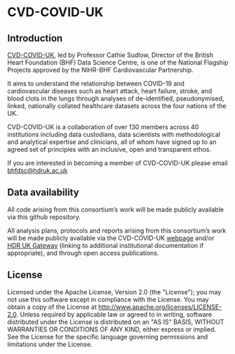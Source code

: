# CVD-COVID-UK

## Introduction

[CVD-COVID-UK](https://www.hdruk.ac.uk/projects/cvd-covid-uk-project/), led by Professor Cathie Sudlow, Director of the British Heart Foundation (BHF) Data Science Centre, is one of the National Flagship Projects approved by the NIHR-BHF Cardiovascular Partnership.

It aims to understand the relationship between COVID-19 and cardiovascular diseases such as heart attack, heart failure, stroke, and blood clots in the lungs through analyses of de-identified, pseudonymised, linked, nationally collated healthcare datasets across the four nations of the UK.

CVD-COVID-UK is a collaboration of over 130 members across 40 institutions including data custodians, data scientists with methodological and analytical expertise and clinicians, all of whom have signed up to an agreed set of principles with an inclusive, open and transparent ethos.

If you are interested in becoming a member of CVD-COVID-UK please email bhfdsc@hdruk.ac.uk

## Data availability

All code arising from this consortium’s work will be made publicly available via this github repository.

All analysis plans, protocols and reports arising from this consortium’s work will be made publicly available via the CVD-COVID-UK [webpage](https://www.hdruk.ac.uk/projects/cvd-covid-uk-project/) and/or [HDR UK Gateway](https://www.healthdatagateway.org/) (linking to additional institutional documentation if appropriate), and through open access publications.

## License

Licensed under the Apache License, Version 2.0 (the "License"); you may not use this software except in compliance with the License. You may obtain a copy of the License at http://www.apache.org/licenses/LICENSE-2.0. Unless required by applicable law or agreed to in writing, software distributed under the License is distributed on an "AS IS" BASIS, WITHOUT WARRANTIES OR CONDITIONS OF ANY KIND, either express or implied. See the License for the specific language governing permissions and limitations under the License.
